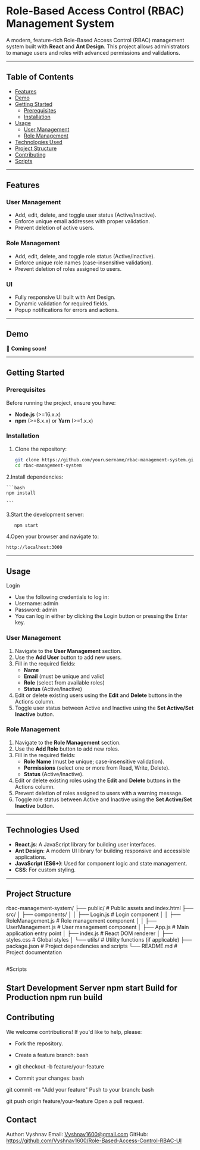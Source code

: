 # Role-Based Access Control (RBAC) Management System

A modern, feature-rich Role-Based Access Control (RBAC) management system built with **React** and **Ant Design**. This project allows administrators to manage users and roles with advanced permissions and validations.

---

## Table of Contents

- [Features](#features)
- [Demo](#demo)
- [Getting Started](#getting-started)
  - [Prerequisites](#prerequisites)
  - [Installation](#installation)
- [Usage](#usage)
  - [User Management](#user-management)
  - [Role Management](#role-management)
- [Technologies Used](#technologies-used)
- [Project Structure](#project-structure)
- [Contributing](#contributing)
- [Scripts](#scripts)

---

## Features

### User Management

- Add, edit, delete, and toggle user status (Active/Inactive).
- Enforce unique email addresses with proper validation.
- Prevent deletion of active users.

### Role Management

- Add, edit, delete, and toggle role status (Active/Inactive).
- Enforce unique role names (case-insensitive validation).
- Prevent deletion of roles assigned to users.

### UI

- Fully responsive UI built with Ant Design.
- Dynamic validation for required fields.
- Popup notifications for errors and actions.

---

## Demo

🚀 **Coming soon!**

---

## Getting Started

### Prerequisites

Before running the project, ensure you have:

- **Node.js** (>=16.x.x)
- **npm** (>=8.x.x) or **Yarn** (>=1.x.x)

### Installation

1. Clone the repository:

   ```bash
   git clone https://github.com/yourusername/rbac-management-system.git
   cd rbac-management-system
   ```

2.Install dependencies:

    ```bash
    npm install

    ```

3.Start the development server:

```bash
   npm start
```

4.Open your browser and navigate to:

    http://localhost:3000

---

## Usage

Login

- Use the following credentials to log in:
- Username: admin
- Password: admin
- You can log in either by clicking the Login button or pressing the Enter key.

### User Management

1. Navigate to the **User Management** section.
2. Use the **Add User** button to add new users.
3. Fill in the required fields:
   - **Name**
   - **Email** (must be unique and valid)
   - **Role** (select from available roles)
   - **Status** (Active/Inactive)
4. Edit or delete existing users using the **Edit** and **Delete** buttons in the Actions column.
5. Toggle user status between Active and Inactive using the **Set Active/Set Inactive** button.

### Role Management

1. Navigate to the **Role Management** section.
2. Use the **Add Role** button to add new roles.
3. Fill in the required fields:
   - **Role Name** (must be unique; case-insensitive validation).
   - **Permissions** (select one or more from Read, Write, Delete).
   - **Status** (Active/Inactive).
4. Edit or delete existing roles using the **Edit** and **Delete** buttons in the Actions column.
5. Prevent deletion of roles assigned to users with a warning message.
6. Toggle role status between Active and Inactive using the **Set Active/Set Inactive** button.

---

## Technologies Used

- **React.js**: A JavaScript library for building user interfaces.
- **Ant Design**: A modern UI library for building responsive and accessible applications.
- **JavaScript (ES6+)**: Used for component logic and state management.
- **CSS**: For custom styling.

---

## Project Structure

rbac-management-system/
├── public/ # Public assets and index.html
├── src/
│ ├── components/
│ │ ├── Login.js # Login component
│ │ ├── RoleManagement.js # Role management component
│ │ ├── UserManagement.js # User management component
│ ├── App.js # Main application entry point
│ ├── index.js # React DOM renderer
│ ├── styles.css # Global styles
│ └── utils/ # Utility functions (if applicable)
├── package.json # Project dependencies and scripts
└── README.md # Project documentation

```

```
#Scripts

Start Development Server
npm start
Build for Production
npm run build
---

## Contributing

We welcome contributions! If you'd like to help, please:

- Fork the repository.
- Create a feature branch:
 bash

- git checkout -b feature/your-feature
- Commit your changes:
 bash

git commit -m "Add your feature"
Push to your branch:
bash

git push origin feature/your-feature
Open a pull request.

## Contact

Author: Vyshnav
Email: Vyshnav1600@gmail.com
GitHub: https://github.com/Vyshnav1600/Role-Based-Access-Control-RBAC-UI
